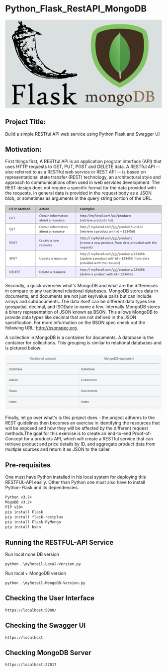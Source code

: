 # Python_Flask_RestAPI_MongoDB
![](/images/Flask+Mongo.jpg)

## Project Title: 
Build a simple RESTful API web service using Python Flask and Swagger UI 

## Motivation: 
First things first, A RESTful API is an application program interface (API) that uses HTTP requests to GET, PUT, POST and DELETE data. A RESTful API -- also referred to as a RESTful web service or REST API -- is based on representational state transfer (REST) technology, an architectural style and approach to communications often used in web services development. The REST design does not require a specific format for the data provided with the requests. In general data is provided in the request body as a JSON blob, or sometimes as arguments in the query string portion of the URL.

![](/images/REST.png)

Secondly, a quick overview what's MongoDB and what are the differences in compare to any traditional relational databases. 
MongoDB stores data in documents, and documents are not just key/value pairs but can include arrays and subdocuments. The data itself can be different data types like geospatial, decimal, and ISODate to name a few. Internally MongoDB stores a binary representation of JSON known as BSON. This allows MongoDB to provide data types like decimal that are not defined in the JSON specification. For more information on the BSON spec check out the following URL: http://bsonspec.org.

A collection in MongoDB is a container for documents. A database is the container for collections. This grouping is similar to relational databases and is pictured below:

![](/images/MongoDB.png)

Finally, let go over what's is this project does - the project adheres to the REST guidelines then becomes an exercise in identifying the resources that will be exposed and how they will be affected by the different request methods.The goal for this exercise is to create an end-to-end Proof-of-Concept for a products API, which will create a RESTful service that can retrieve product and price details by ID, and aggregate product data from multiple sources and return it as JSON to the caller. 

## Pre-requisites

One must have Python installed in his local system for deploying this RESTFUL-API easily. Other than Python one must also have to install Python-Flask and its dependencies.

```
Python v3.7+ 
MogoDB v3.2+
PIP v20+
pip install Flask 
pip install flask-restplus
pip install Flask-PyMongo
pip install bson
```

## Running the RESTFUL-API Service

Run local none DB version
```
python .\myRetail-Local-Version.py
```
Run local + MongoDB version
```
python .\myRetail-MongoDB-Version.py
```

## Checking the User Interface
```
https://localhost:5000/
```

## Checking the Swagger UI 
```
https://localhost
```

## Checking MongoDB Server
```
https://localhost:27017
```